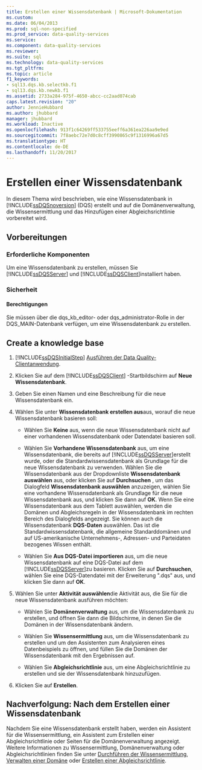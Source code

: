 ```yaml
---
title: Erstellen einer Wissensdatenbank | Microsoft-Dokumentation
ms.custom: 
ms.date: 06/04/2013
ms.prod: sql-non-specified
ms.prod_service: data-quality-services
ms.service: 
ms.component: data-quality-services
ms.reviewer: 
ms.suite: sql
ms.technology: data-quality-services
ms.tgt_pltfrm: 
ms.topic: article
f1_keywords:
- sql13.dqs.kb.selectkb.f1
- sql13.dqs.kb.newkb.f1
ms.assetid: 2733a284-975f-4650-abcc-cc2aad074cab
caps.latest.revision: "20"
author: JennieHubbard
ms.author: jhubbard
manager: jhubbard
ms.workload: Inactive
ms.openlocfilehash: 913f1c64269ff533755eeff6a361ea226aa9e9ed
ms.sourcegitcommit: 7f8aebc72e7d0c8cff3990865c9f1316996a67d5
ms.translationtype: HT
ms.contentlocale: de-DE
ms.lasthandoff: 11/20/2017
---
```

# <a name="create-a-knowledge-base"></a>Erstellen einer Wissensdatenbank
  In diesem Thema wird beschrieben, wie eine Wissensdatenbank in [!INCLUDE[ssDQSnoversion](../includes/ssdqsnoversion-md.md)] (DQS) erstellt und auf die Domänenverwaltung, die Wissensermittlung und das Hinzufügen einer Abgleichsrichtlinie vorbereitet wird.  
  
##  <a name="BeforeYouBegin"></a> Vorbereitungen  
  
###  <a name="Prerequisites"></a> Erforderliche Komponenten  
 Um eine Wissensdatenbank zu erstellen, müssen Sie [!INCLUDE[ssDQSServer](../includes/ssdqsserver-md.md)] und [!INCLUDE[ssDQSClient](../includes/ssdqsclient-md.md)]installiert haben.  
  
###  <a name="Security"></a> Sicherheit  
  
####  <a name="Permissions"></a> Berechtigungen  
 Sie müssen über die dqs_kb_editor- oder dqs_administrator-Rolle in der DQS_MAIN-Datenbank verfügen, um eine Wissensdatenbank zu erstellen.  
  
##  <a name="Createaknowledgebase"></a> Create a knowledge base  
  
1.  [!INCLUDE[ssDQSInitialStep](../includes/ssdqsinitialstep-md.md)] [Ausführen der Data Quality-Clientanwendung](../data-quality-services/run-the-data-quality-client-application.md).  
  
2.  Klicken Sie auf dem [!INCLUDE[ssDQSClient](../includes/ssdqsclient-md.md)] -Startbildschirm auf **Neue Wissensdatenbank**.  
  
3.  Geben Sie einen Namen und eine Beschreibung für die neue Wissensdatenbank ein.  
  
4.  Wählen Sie unter **Wissensdatenbank erstellen aus**aus, worauf die neue Wissensdatenbank basieren soll:  
  
    -   Wählen Sie **Keine** aus, wenn die neue Wissensdatenbank nicht auf einer vorhandenen Wissensdatenbank oder Datendatei basieren soll.  
  
    -   Wählen Sie **Vorhandene Wissensdatenbank** aus, um eine Wissensdatenbank, die bereits auf [!INCLUDE[ssDQSServer](../includes/ssdqsserver-md.md)]erstellt wurde, oder die Standardwissensdatenbank als Grundlage für die neue Wissensdatenbank zu verwenden. Wählen Sie die Wissensdatenbank aus der Dropdownliste **Wissensdatenbank auswählen** aus, oder klicken Sie auf **Durchsuchen** , um das Dialogfeld **Wissensdatenbank auswählen** anzuzeigen, wählen Sie eine vorhandene Wissensdatenbank als Grundlage für die neue Wissensdatenbank aus, und klicken Sie dann auf **OK**. Wenn Sie eine Wissensdatenbank aus dem Tablett auswählen, werden die Domänen und Abgleichsregeln in der Wissensdatenbank im rechten Bereich des Dialogfelds angezeigt. Sie können auch die Wissensdatenbank **DQS-Daten** auswählen. Das ist die Standardwissensdatenbank, die allgemeine Standarddomänen und auf US-amerikanische Unternehmens-, Adressen- und Parteidaten bezogenes Wissen enthält.  
  
    -   Wählen Sie **Aus DQS-Datei importieren** aus, um die neue Wissensdatenbank auf eine DQS-Datei auf dem [!INCLUDE[ssDQSServer](../includes/ssdqsserver-md.md)]zu basieren. Klicken Sie auf **Durchsuchen**, wählen Sie eine DQS-Datendatei mit der Erweiterung ".dqs" aus, und klicken Sie dann auf **OK**.  
  
5.  Wählen Sie unter **Aktivität auswählen**die Aktivität aus, die Sie für die neue Wissensdatenbank ausführen möchten:  
  
    -   Wählen Sie **Domänenverwaltung** aus, um die Wissensdatenbank zu erstellen, und öffnen Sie dann die Bildschirme, in denen Sie die Domänen in der Wissensdatenbank ändern.  
  
    -   Wählen Sie **Wissensermittlung** aus, um die Wissensdatenbank zu erstellen und um den Assistenten zum Analysieren eines Datenbeispiels zu öffnen, und füllen Sie die Domänen der Wissensdatenbank mit den Ergebnissen auf.  
  
    -   Wählen Sie **Abgleichsrichtlinie** aus, um eine Abgleichsrichtlinie zu erstellen und sie der Wissensdatenbank hinzuzufügen.  
  
6.  Klicken Sie auf **Erstellen**.  
  
##  <a name="FollowUp"></a> Nachverfolgung: Nach dem Erstellen einer Wissensdatenbank  
 Nachdem Sie eine Wissensdatenbank erstellt haben, werden ein Assistent für die Wissensermittlung, ein Assistent zum Erstellen einer Abgleichsrichtlinie oder Seiten für die Domänenverwaltung angezeigt. Weitere Informationen zu Wissensermittlung, Domänenverwaltung oder Abgleichsrichtlinien finden Sie unter [Durchführen der Wissensermittlung](../data-quality-services/perform-knowledge-discovery.md), [Verwalten einer Domäne](../data-quality-services/managing-a-domain.md) oder [Erstellen einer Abgleichsrichtlinie](../data-quality-services/create-a-matching-policy.md).  
  
  
